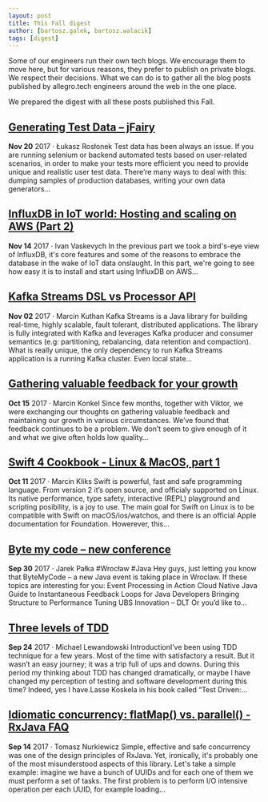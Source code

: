 ```yaml
---
layout: post
title: This Fall digest
author: [bartosz.galek, bartosz.walacik]
tags: [digest]
---
```


Some of our engineers run their own tech blogs.
We encourage them to move here, but for various reasons,
they prefer to publish on private blogs. We respect their decisions.
What we can do is to gather all the blog posts published by allegro.tech
engineers around the web in the one place.

We prepared the digest with all these posts published this Fall.

## [Generating Test Data – jFairy](https://testdetective.com/generating-test-data-jfairy/)
<time class="post-date"><strong>Nov 20</strong> 2017 &middot; Łukasz Rosłonek</time>
Test data has been always an issue.
If you are running selenium or backend automated tests based on user-related scenarios,
in order to make your tests more efficient you need to provide unique and realistic user
test data. There’re many ways to deal with this: dumping samples of production databases, writing your own data generators…

## [InfluxDB in IoT world: Hosting and scaling on AWS (Part 2)](https://www.easyitblog.info/2017/11/14/influxdb-in-iot-world-aws-part-2/)
<time class="post-date"><strong>Nov 14</strong> 2017 &middot; Ivan Vaskevych</time>
In the previous part we took a bird's-eye view of InfluxDB, it's core features and some of the reasons to embrace the database in the wake of IoT data onslaught.
In this part, we're going to see how easy it is to install and start using InfluxDB on AWS…

## [Kafka Streams DSL vs Processor API](http://mkuthan.github.io/blog/2017/11/02/kafka-streams-dsl-vs-processor-api/)
<time class="post-date"><strong>Nov 02</strong> 2017 &middot; Marcin Kuthan</time>
Kafka Streams is a Java library
for building real-time, highly scalable, fault tolerant, distributed applications.
The library is fully integrated with Kafka and leverages
Kafka producer and consumer semantics (e.g: partitioning, rebalancing, data retention and compaction).
What is really unique, the only dependency to run Kafka Streams application is a running Kafka cluster.
Even local state…

## [Gathering valuable feedback for your growth](https://agileandchange.com/gathering-valuable-feedback-for-your-growth-edd510c0f890?source=rss-975f4d88c1de------2)
<time class="post-date"><strong>Oct 15</strong> 2017 &middot; Marcin Konkel</time>
Since few months, together with Viktor, we were exchanging our thoughts on gathering valuable feedback and maintaining our growth in various circumstances. We’ve found that feedback continues to be a problem. We don’t seem to give enough of it and what we give often holds low quality…

## [Swift 4 Cookbook - Linux & MacOS, part 1](http://www.marcinkliks.pl/2017/10/11/swift4-server-foundation-cookbook/)
<time class="post-date"><strong>Oct 11</strong> 2017 &middot; Marcin Kliks</time>
Swift is powerful, fast and safe programming language. From version 2 it’s open source, and officialy supported on Linux. Its native performance, type safety, interactive (REPL) playground and scripting posibility, is a joy to use.
The main goal for Swift on Linux is to be compatible with Swift on macOS/ios/watchos, and there is an official Apple documentation for Foundation. Howerever, this…

## [Byte my code – new conference](https://geekyprimitives.wordpress.com/2017/09/30/byte-me-code-new-conference/)
<time class="post-date"><strong>Sep 30</strong> 2017 &middot; Jarek Pałka</time>
#Wrocław #Java Hey guys, just letting you know that ByteMyCode – a new Java event is taking place in Wroclaw. If these topics are interesting for you: Event Processing in Action Cloud Native Java Guide to Instantaneous Feedback Loops for Java Developers Bringing Structure to Performance Tuning UBS Innovation – DLT Or you’d like to…

## [Three levels of TDD](http://lewandowski.io/2017/02/thre-levels-of-tdd-1/)
<time class="post-date"><strong>Sep 24</strong> 2017 &middot; Michael Lewandowski</time>
IntroductionI’ve been using TDD technique for a few years. Most of the time with satisfactory a result. But it wasn’t an easy journey; it was a trip full of ups and downs. During this period my thinking about TDD has changed dramatically, or maybe I have changed my perception of testing and software development during this time? Indeed, yes I have.Lasse Koskela in his book called “Test Driven:…

## [Idiomatic concurrency: flatMap() vs. parallel() - RxJava FAQ](http://www.nurkiewicz.com/2017/09/idiomatic-concurrency-flatmap-vs.html)
<time class="post-date"><strong>Sep 14</strong> 2017 &middot; Tomasz Nurkiewicz</time>
Simple, effective and safe concurrency was one of the design principles of RxJava. Yet, ironically, it's probably one of the most misunderstood aspects of this library. Let's take a simple example: imagine we have a bunch of UUIDs and for each one of them we must perform a set of tasks. The first problem is to perform I/O intensive operation per each UUID, for example loading…
